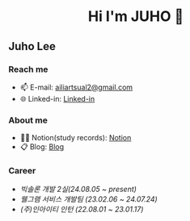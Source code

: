 
<h1 align="center"> Hi I'm JUHO 👋 </h1>


## Juho Lee

### Reach me
- 📫 E-mail: ailiartsual2@gmail.com
- 🌐 Linked-in: [Linked-in](https://www.linkedin.com/in/%EC%A3%BC%ED%98%B8-%EC%9D%B4-302712260/)
### About me
- 🧑‍💻 Notion(study records): [Notion](https://www.notion.so/9c91e108427847c0a501d39f6d640c9e?v=69aa310e90d04e03bdf8605e31a654c3)
- 📋 Blog: [Blog](https://ailiartsua.tistory.com/)

### Career
- *빅솔론 개발 2실(24.08.05 ~ present)*
- *웰그램 서비스 개발팀 (23.02.06 ~ 24.07.24)*
- *(주)인아이티 인턴 (22.08.01 ~ 23.01.17)*
